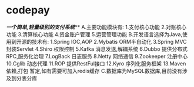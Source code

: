 # codepay
*****一个简单,轻量级别的支付系统*******
A.主要功能模块有:
	1.支付核心功能
	2.对账核心功能
	3.清算核心功能
	4.资金账户管理
	5.运营管理功能
B.开发语言选择为Java,使用到开源的技术有:
     1.Spring             IOC,AOP
     2.Mybatis          ORM半自动化
     3.Spring MVC   封装Servlet
     4.Shiro                权限控制
     5.Kafka               消息发送,解耦系统
     6.Dubbo              提供分布式RPC,服务化治理
     7.LogBack          日志服务
     8.Netty                网络通信
     9.Zookeeper      注册中心
     10.Cglib               动态代理
     11.ROP                 提供RestFul接口
     12.Kyro                 序列化服务框架
     13.Maven             依赖,打包
暂定,如有需要可加入redis缓存
C.数据库为MySQL数据库,目前没有涉及到分表分库


